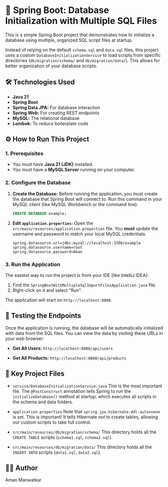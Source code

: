 # 🚀 Spring Boot: Database Initialization with Multiple SQL Files

This is a simple Spring Boot project that demonstrates how to initialize a database using multiple, organized SQL script files at startup.

Instead of relying on the default `schema.sql` and `data.sql` files, this project uses a custom `DatabaseInitializationService` to load scripts from specific directories (`db/migration/schema/` and `db/migration/data/`). This allows for better organization of your database scripts.

## 🛠️ Technologies Used

* **Java 21**
* **Spring Boot**
* **Spring Data JPA:** For database interaction
* **Spring Web:** For creating REST endpoints
* **MySQL:** The relational database
* **Lombok:** To reduce boilerplate code

## ⚙️ How to Run This Project

### 1. Prerequisites

* You must have **Java 21 (JDK)** installed.
* You must have a **MySQL Server** running on your computer.

### 2. Configure the Database

1.  **Create the Database:** Before running the application, you must create the database that Spring Boot will connect to. Run this command in your MySQL client (like MySQL Workbench or the command line):

    ```sql
    CREATE DATABASE example;
    ```

2.  **Edit `application.properties`:** Open the `src/main/resources/application.properties` file. You **must** update the username and password to match your local MySQL credentials.

    ```properties
    spring.datasource.url=jdbc:mysql://localhost:3306/example
    spring.datasource.username=root
    spring.datasource.password=Aman  
    ```

### 3. Run the Application

The easiest way to run the project is from your IDE (like IntelliJ IDEA):

1.  Find the `SpringBootWithMultipleSqlImportFilesApplication.java` file.
2.  Right-click on it and select "Run".

The application will start on `http://localhost:8080`.

## 🧪 Testing the Endpoints

Once the application is running, the database will be automatically initialized with data from the SQL files. You can view the data by visiting these URLs in your web browser:

* **Get All Users:**
    `http://localhost:8080/api/users`

* **Get All Products:**
    `http://localhost:8080/api/products`

## 📁 Key Project Files

* `service/DatabaseInitializationService.java`
    This is the most important file. The `@PostConstruct` annotation tells Spring to run the `initializeDatabase()` method at startup, which executes all scripts in the schema and data folders.

* `application.properties`
    Note that `spring.jpa.hibernate.ddl-auto=none` is set. This is important! It tells Hibernate *not* to create tables, allowing our custom scripts to take full control.

* `src/main/resources/db/migration/schema/`
    This directory holds all the `CREATE TABLE` scripts (`schema1.sql`, `schema2.sql`).

* `src/main/resources/db/migration/data/`
    This directory holds all the `INSERT INTO` scripts (`data1.sql`, `data2.sql`).


## 👨‍💻 Author

   Aman Manwatkar
